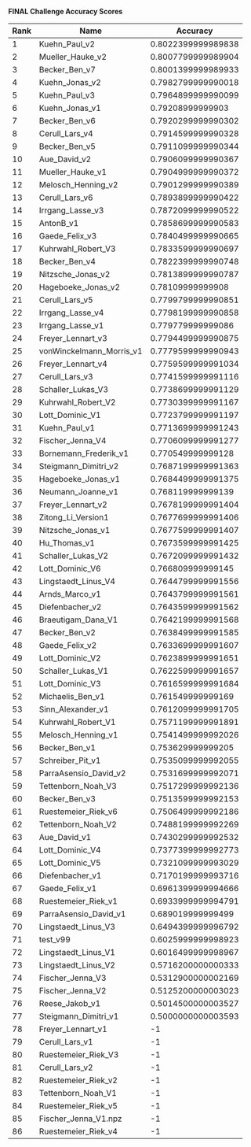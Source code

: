 **FINAL Challenge Accuracy Scores**



|Rank|Name|Accuracy|
|----|-----|---|
|1|Kuehn_Paul_v2|0.8022399999989838|
|2|Mueller_Hauke_v2|0.8007799999989904|
|3|Becker_Ben_v7|0.8001399999989933|
|4|Kuehn_Jonas_v2|0.7982799999990018|
|5|Kuehn_Paul_v3|0.7964899999990099|
|6|Kuehn_Jonas_v1|0.79208999999903|
|7|Becker_Ben_v6|0.7920299999990302|
|8|Cerull_Lars_v4|0.7914599999990328|
|9|Becker_Ben_v5|0.7911099999990344|
|10|Aue_David_v2|0.7906099999990367|
|11|Mueller_Hauke_v1|0.7904999999990372|
|12|Melosch_Henning_v2|0.7901299999990389|
|13|Cerull_Lars_v6|0.7893899999990422|
|14|Irrgang_Lasse_v3|0.7872099999990522|
|15|AntonB_v1|0.7858699999990583|
|16|Gaede_Felix_v3|0.7840499999990665|
|17|Kuhrwahl_Robert_V3|0.7833599999990697|
|18|Becker_Ben_v4|0.7822399999990748|
|19|Nitzsche_Jonas_v2|0.7813899999990787|
|20|Hageboeke_Jonas_v2|0.78109999999908|
|21|Cerull_Lars_v5|0.7799799999990851|
|22|Irrgang_Lasse_v4|0.7798199999990858|
|23|Irrgang_Lasse_v1|0.779779999999086|
|24|Freyer_Lennart_v3|0.7794499999990875|
|25|vonWinckelmann_Morris_v1|0.7779599999990943|
|26|Freyer_Lennart_v4|0.7759599999991034|
|27|Cerull_Lars_v3|0.7741599999991116|
|28|Schaller_Lukas_V3|0.7738699999991129|
|29|Kuhrwahl_Robert_V2|0.7730399999991167|
|30|Lott_Dominic_V1|0.7723799999991197|
|31|Kuehn_Paul_v1|0.7713699999991243|
|32|Fischer_Jenna_V4|0.7706099999991277|
|33|Bornemann_Frederik_v1|0.770549999999128|
|34|Steigmann_Dimitri_v2|0.7687199999991363|
|35|Hageboeke_Jonas_v1|0.7684499999991375|
|36|Neumann_Joanne_v1|0.768119999999139|
|37|Freyer_Lennart_v2|0.7678199999991404|
|38|Zitong_Li_Version1|0.7677699999991406|
|39|Nitzsche_Jonas_v1|0.7677599999991407|
|40|Hu_Thomas_v1|0.7673599999991425|
|41|Schaller_Lukas_V2|0.7672099999991432|
|42|Lott_Dominic_V6|0.766809999999145|
|43|Lingstaedt_Linus_V4|0.7644799999991556|
|44|Arnds_Marco_v1|0.7643799999991561|
|45|Diefenbacher_v2|0.7643599999991562|
|46|Braeutigam_Dana_V1|0.7642199999991568|
|47|Becker_Ben_v2|0.7638499999991585|
|48|Gaede_Felix_v2|0.7633699999991607|
|49|Lott_Dominic_V2|0.7623899999991651|
|50|Schaller_Lukas_V1|0.7622599999991657|
|51|Lott_Dominic_V3|0.7616599999991684|
|52|Michaelis_Ben_v1|0.761549999999169|
|53|Sinn_Alexander_v1|0.7612099999991705|
|54|Kuhrwahl_Robert_V1|0.7571199999991891|
|55|Melosch_Henning_v1|0.7541499999992026|
|56|Becker_Ben_v1|0.753629999999205|
|57|Schreiber_Pit_v1|0.7535099999992055|
|58|ParraAsensio_David_v2|0.7531699999992071|
|59|Tettenborn_Noah_V3|0.7517299999992136|
|60|Becker_Ben_v3|0.7513599999992153|
|61|Ruestemeier_Riek_v6|0.7506499999992186|
|62|Tettenborn_Noah_V2|0.7488199999992269|
|63|Aue_David_v1|0.7430299999992532|
|64|Lott_Dominic_V4|0.7377399999992773|
|65|Lott_Dominic_V5|0.7321099999993029|
|66|Diefenbacher_v1|0.7170199999993716|
|67|Gaede_Felix_v1|0.6961399999994666|
|68|Ruestemeier_Riek_v1|0.6933999999994791|
|69|ParraAsensio_David_v1|0.689019999999499|
|70|Lingstaedt_Linus_V3|0.6494399999996792|
|71|test_v99|0.6025999999998923|
|72|Lingstaedt_Linus_V1|0.6016499999998967|
|73|Lingstaedt_Linus_V2|0.5716200000000333|
|74|Fischer_Jenna_V3|0.5312900000002169|
|75|Fischer_Jenna_V2|0.5125200000003023|
|76|Reese_Jakob_v1|0.5014500000003527|
|77|Steigmann_Dimitri_v1|0.5000000000003593|
|78|Freyer_Lennart_v1|-1|
|79|Cerull_Lars_v1|-1|
|80|Ruestemeier_Riek_V3|-1|
|81|Cerull_Lars_v2|-1|
|82|Ruestemeier_Riek_v2|-1|
|83|Tettenborn_Noah_V1|-1|
|84|Ruestemeier_Riek_v5|-1|
|85|Fischer_Jenna_V1.npz|-1|
|86|Ruestemeier_Riek_v4|-1|
